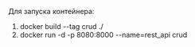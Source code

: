 Для запуска контейнера:
1. docker build --tag crud ./
2. docker run -d -p 8080:8000 --name=rest_api crud
